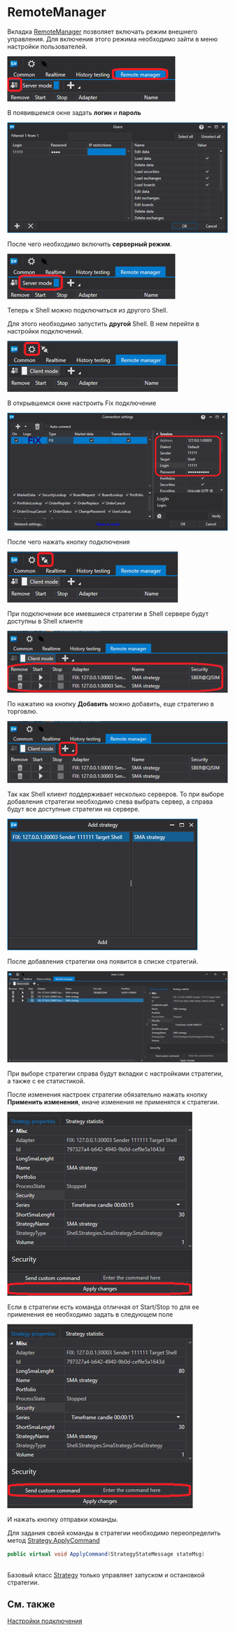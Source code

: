 # RemoteManager

Вкладка [RemoteManager](Shell_RemoteManager.md) позволяет включать режим внешнего управления. Для включения этого режима необходимо зайти в меню настройки пользователей.

![Shell RemoteManager 00](../images/Shell_RemoteManager_00.png)

В появившемся окне задать **логин** и **пароль**

![Shell RemoteManager 01](../images/Shell_RemoteManager_01.png)

После чего необходимо включить **серверный режим**. 

![Shell RemoteManager 02](../images/Shell_RemoteManager_02.png)

Теперь к Shell можно подключиться из другого Shell. 

Для этого необходимо запустить **другой** Shell. В нем перейти в настройки подключений.

![Shell RemoteManager 03](../images/Shell_RemoteManager_03.png)

В открывшемся окне настроить Fix подключение

![Shell RemoteManager 04](../images/Shell_RemoteManager_04.png)

После чего нажать кнопку подключения

![Shell RemoteManager 05](../images/Shell_RemoteManager_05.png)

При подключении все имевшиеся стратегии в Shell сервере будут доступны в Shell клиенте

![Shell RemoteManager 06](../images/Shell_RemoteManager_06.png)

По нажатию на кнопку **Добавить** можно добавить, еще стратегию в торговлю.

![Shell RemoteManager 07](../images/Shell_RemoteManager_07.png)

Так как Shell клиент поддерживает несколько серверов. То при выборе добавления стратегии необходимо слева выбрать сервер, а справа будут все доступные стратегии на сервере.

![Shell RemoteManager 08](../images/Shell_RemoteManager_08.png)

После добавления стратегии она появится в списке стратегий.

![Shell RemoteManager 09](../images/Shell_RemoteManager_09.png)

При выборе стратегии справа будут вкладки с настройками стратегии, а также с ее статистикой.

После изменения настроек стратегии обязательно нажать кнопку **Применить изменения**, иначе изменения не применятся к стратегии.

![Shell RemoteManager 10](../images/Shell_RemoteManager_10.png)

Если в стратегии есть команда отличная от Start\/Stop то для ее применения ее необходимо задать в следующем поле

![Shell RemoteManager 11](../images/Shell_RemoteManager_11.png)

И нажать кнопку отправки команды.

Для задания своей команды в стратегии необходимо переопределить метод [Strategy.ApplyCommand](xref:StockSharp.Algo.Strategies.Strategy.ApplyCommand(StockSharp.Algo.Strategies.Messages.StrategyStateMessage))

```cs
public virtual void ApplyCommand(StrategyStateMessage stateMsg)
		
```

Базовый класс [Strategy](xref:StockSharp.Algo.Strategies.Strategy) только управляет запуском и остановкой стратегии.

## См. также

[Настройки подключения](Shell_Connection_settings.md)
